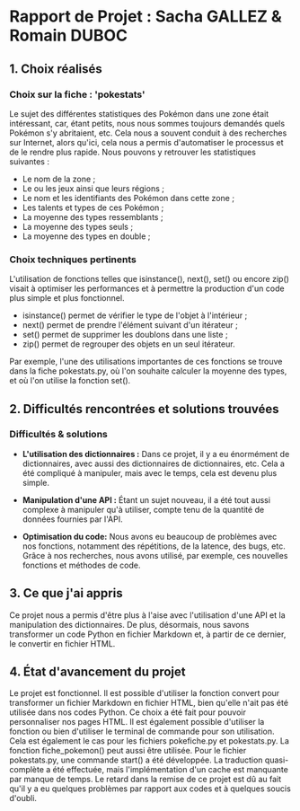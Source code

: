 # Rapport de Projet : Sacha GALLEZ & Romain DUBOC

## 1. Choix réalisés

### Choix sur la fiche : 'pokestats'

Le sujet des différentes statistiques des Pokémon dans une zone était intéressant, car, étant petits, nous nous sommes toujours demandés quels Pokémon s'y abritaient, etc. Cela nous a souvent conduit à des recherches sur Internet, alors qu'ici, cela nous a permis d'automatiser le processus et de le rendre plus rapide. Nous pouvons y retrouver les statistiques suivantes :
- Le nom de la zone ;
- Le ou les jeux ainsi que leurs régions ;
- Le nom et les identifiants des Pokémon dans cette zone ;
- Les talents et types de ces Pokémon ;
- La moyenne des types ressemblants ;
- La moyenne des types seuls ;
- La moyenne des types en double ;

### Choix techniques pertinents

L'utilisation de fonctions telles que isinstance(), next(), set() ou encore zip() visait à optimiser les performances et à permettre la production d'un code plus simple et plus fonctionnel.

- isinstance() permet de vérifier le type de l'objet à l'intérieur ;
- next() permet de prendre l'élément suivant d'un itérateur ;
- set() permet de supprimer les doublons dans une liste ;
- zip() permet de regrouper des objets en un seul itérateur.

Par exemple, l'une des utilisations importantes de ces fonctions se trouve dans la fiche pokestats.py, où l'on souhaite calculer la moyenne des types, et où l'on utilise la fonction set().


## 2. Difficultés rencontrées et solutions trouvées

### Difficultés & solutions

- **L'utilisation des dictionnaires :** Dans ce projet, il y a eu énormément de dictionnaires, avec aussi des dictionnaires de dictionnaires, etc. Cela a été compliqué à manipuler, mais avec le temps, cela est devenu plus simple.
  
- **Manipulation d'une API :** Étant un sujet nouveau, il a été tout aussi complexe à manipuler qu'à utiliser, compte tenu de la quantité de données fournies par l'API.


- **Optimisation du code:** Nous avons eu beaucoup de problèmes avec nos fonctions, notamment des répétitions, de la latence, des bugs, etc. Grâce à nos recherches, nous avons utilisé, par exemple, ces nouvelles fonctions et méthodes de code.

## 3. Ce que j'ai appris

Ce projet nous a permis d'être plus à l'aise avec l'utilisation d'une API et la manipulation des dictionnaires. De plus, désormais, nous savons transformer un code Python en fichier Markdown et, à partir de ce dernier, le convertir en fichier HTML.

## 4. État d'avancement du projet

Le projet est fonctionnel. Il est possible d'utiliser la fonction convert pour transformer un fichier Markdown en fichier HTML, bien qu'elle n'ait pas été utilisée dans nos codes Python. Ce choix a été fait pour pouvoir personnaliser nos pages HTML. Il est également possible d'utiliser la fonction ou bien d'utiliser le terminal de commande pour son utilisation. Cela est également le cas pour les fichiers pokefiche.py et pokestats.py. La fonction fiche_pokemon() peut aussi être utilisée. Pour le fichier pokestats.py, une commande start() a été développée. La traduction quasi-complète a été effectuée, mais l'implémentation d'un cache est manquante par manque de temps. Le retard dans la remise de ce projet est dû au fait qu'il y a eu quelques problèmes par rapport aux codes et à quelques soucis d'oubli.

